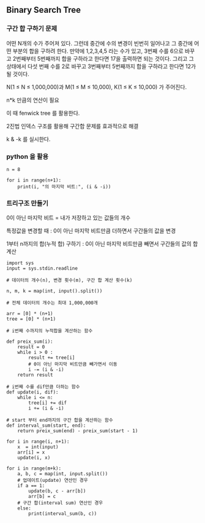 ## Binary Search Tree

### 구간 합 구하기 문제

어떤 N개의 수가 주어져 있다. 그런데 중간에 수의 변경이 빈번히 일어나고 그 중간에 어떤 부분의 합을 구하려 한다. 만약에 1,2,3,4,5 라는 수가 있고, 3번째 수를 6으로 바꾸고 2번째부터 5번째까지 합을 구하라고 한다면 17을 출력하면 되는 것이다. 그리고 그 상태에서 다섯 번째 수를 2로 바꾸고 3번째부터 5번째까지 합을 구하라고 한다면 12가 될 것이다.

N(1 ≤ N ≤ 1,000,000)과 M(1 ≤ M ≤ 10,000), K(1 ≤ K ≤ 10,000) 가 주어진다.

n*k 만큼의 연산이 필요

이 때 fenwick tree 를 활용한다.

2진법 인덱스 구조를 활용해 구간합 문제를 효과적으로 해결

k & -k 를 실시한다.

### python 을 활용

```
n = 8

for i in range(n+1):
    print(i, "의 마지막 비트:", (i & -i))
```

### 트리구조 만들기

0이 아닌 마지막 비트 = 내가 저장하고 있는 값들의 개수

특정값을 변경할 때 : 0이 아닌 마지막 비트만큼 더하면서 구간들의 값을 변경

1부터 n까지의 합(누적 합) 구하기 : 0이 아닌 마지막 비트만큼 빼면서 구간들의 값의 합 계산



```
import sys
input = sys.stdin.readline

# 데이터의 개수(n), 변경 횟수(m), 구간 합 계산 횟수(k)

n, m, k = map(int, input().split())

# 전체 데이터의 개수는 최대 1,000,000개

arr = [0] * (n+1)
tree = [0] * (n+1)

# i번째 수까지의 누적합을 계산하는 함수

def preix_sum(i):
    result = 0
    while i > 0 :
        result += tree[i]
        # 0이 아닌 마지막 비트만큼 빼가면서 이동
        i -= (i & -i)
    return result

# i번째 수를 dif만큼 더하는 함수
def update(i, dif):
    while i <= n:
        tree[i] += dif
        i += (i & -i)

# start 부터 end까지의 구간 합을 계산하는 함수
def interval_sum(start, end):
    return preix_sum(end) - preix_sum(start - 1)

for i in range(i, n+1):
    x  = int(input)
    arr[i] = x
    update(i, x)

for i in range(m+k):
    a, b, c = map(int, input.split())
    # 업데이트(update) 연산인 경우
    if a == 1:
        update(b, c - arr[b])
        arr[b] = c
    # 구간 합(interval sum) 연산인 경우
    else:
        print(interval_sum(b, c))
```


